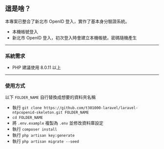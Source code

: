 ## 這是啥？

本專案已整合了新北市 OpenID 登入，實作了基本身分驗證系統。

- 本機帳號登入
- 新北市 OpenID 登入，初次登入時會建立本機帳號，密碼隨機產生

-----

### 系統需求

- PHP 建議使用 8.0.11 以上

-----

### 使用方式

以下 `FOLDER_NAME` 自行替換成想要的資料夾名稱

- 執行 `git clone https://github.com/t301000-laravel/laravel-ntpcopenid-skeleton.git FOLDER_NAME`
- `cd FOLDER_NAME`
- 將 `.env.example` 複製為 `.env` 並修改資料庫設定
- 執行 `composer install`
- 執行 `php artisan key:generate`
- 執行 `php artisan migrate --seed`
